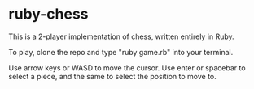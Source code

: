 # ruby-chess

This is a 2-player implementation of chess, written entirely in Ruby.

To play, clone the repo and type "ruby game.rb" into your terminal.

Use arrow keys or WASD to move the cursor. Use enter or spacebar to select a piece, and the same to select the position to move to.

